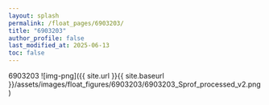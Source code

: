 ```yaml
---
layout: splash
permalink: /float_pages/6903203/
title: "6903203"
author_profile: false
last_modified_at: 2025-06-13
toc: false
---
```

 
6903203
![img-png]({{ site.url }}{{ site.baseurl }}/assets/images/float_figures/6903203/6903203_Sprof_processed_v2.png)